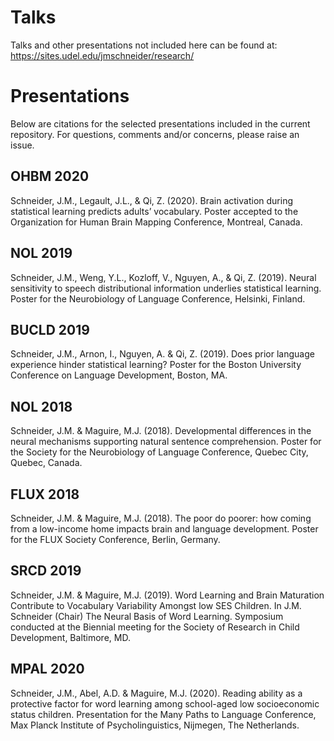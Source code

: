 # Talks
Talks and other presentations not included here can be found at: https://sites.udel.edu/jmschneider/research/

# Presentations
Below are citations for the selected presentations included in the current repository. For questions, comments and/or concerns, please raise an issue.

## OHBM 2020
Schneider, J.M., Legault, J.L., & Qi, Z. (2020). Brain activation during statistical learning predicts adults’ vocabulary. Poster accepted to the Organization for Human Brain Mapping Conference, Montreal, Canada.

## NOL 2019
Schneider, J.M., Weng, Y.L., Kozloff, V., Nguyen, A., & Qi, Z. (2019). Neural sensitivity to speech distributional information underlies statistical learning. Poster for the Neurobiology of Language Conference, Helsinki, Finland.

## BUCLD 2019
Schneider, J.M., Arnon, I., Nguyen, A. & Qi, Z. (2019). Does prior language experience hinder statistical learning? Poster for the Boston University Conference on Language Development, Boston, MA.

## NOL 2018 
Schneider, J.M. & Maguire, M.J. (2018). Developmental differences in the neural mechanisms supporting natural sentence comprehension. Poster for the Society for the Neurobiology of Language Conference, Quebec City, Quebec, Canada.

## FLUX 2018
Schneider, J.M. & Maguire, M.J. (2018). The poor do poorer: how coming from a low-income home impacts brain and language development. Poster for the FLUX Society Conference, Berlin, Germany.

## SRCD 2019
Schneider, J.M. & Maguire, M.J. (2019). Word Learning and Brain Maturation Contribute to Vocabulary Variability Amongst low SES Children. In J.M. Schneider (Chair) The Neural Basis of Word Learning. Symposium conducted at the Biennial meeting for the Society of Research in Child Development, Baltimore, MD.

## MPAL 2020
Schneider, J.M., Abel, A.D. & Maguire, M.J. (2020). Reading ability as a protective factor for word learning among school-aged low socioeconomic status children. Presentation for the Many Paths to Language Conference, Max Planck Institute of Psycholinguistics, Nijmegen, The Netherlands.

